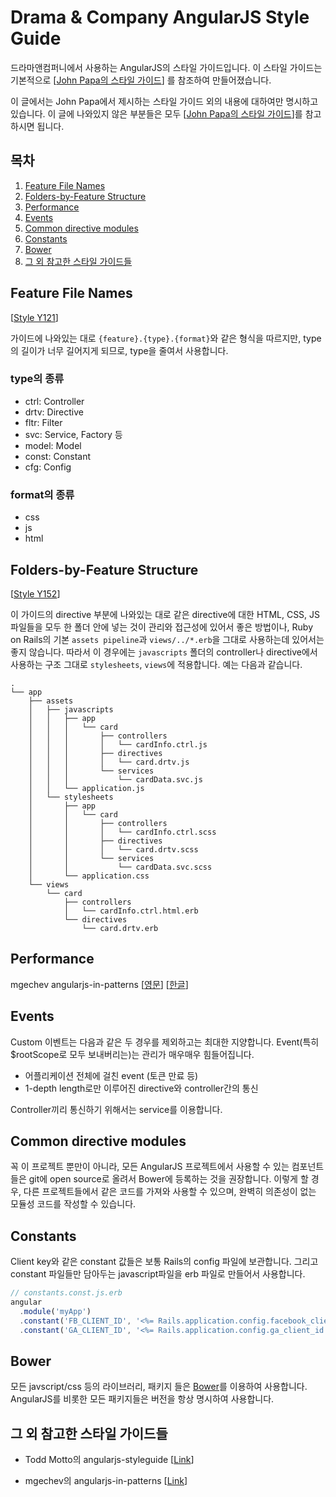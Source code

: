 # Drama & Company AngularJS Style Guide
드라마앤컴퍼니에서 사용하는 AngularJS의 스타일 가이드입니다.
이 스타일 가이드는 기본적으로
[[John Papa의 스타일 가이드](https://github.com/johnpapa/angular-styleguide)]
를 참조하여 만들어졌습니다.

이 글에서는 John Papa에서 제시하는 스타일 가이드 외의 내용에 대하여만 명시하고 있습니다. 이 글에 나와있지 않은 부분들은 모두 [[John Papa의 스타일 가이드](https://github.com/johnpapa/angular-styleguide)]를 참고하시면 됩니다.

## 목차

  1. [Feature File Names](#feature-file-names)
  1. [Folders-by-Feature Structure](#folders-by-feature-structure)
  1. [Performance](#performance)
  1. [Events](#events)
  1. [Common directive modules](#common-directive-modules)
  1. [Constants](#constants)
  1. [Bower](#bower)
  1. [그 외 참고한 스타일 가이드들](#그-외-참고한-스타일-가이드들)

## Feature File Names
[[Style Y121](https://github.com/johnpapa/angular-styleguide#style-y121)]

가이드에 나와있는 대로 `{feature}.{type}.{format}`와 같은 형식을 따르지만, type의 길이가 너무 길어지게 되므로, type을 줄여서 사용합니다.

### type의 종류
* ctrl: Controller
* drtv: Directive
* fltr: Filter
* svc: Service, Factory 등
* model: Model
* const: Constant
* cfg: Config

### format의 종류
* css
* js
* html

## Folders-by-Feature Structure
[[Style Y152](https://github.com/johnpapa/angular-styleguide#style-y152)]

이 가이드의 directive 부분에 나와있는 대로 같은 directive에 대한 HTML, CSS, JS 파일들을 모두 한 폴더 안에 넣는 것이 관리와 접근성에 있어서 좋은 방법이나, Ruby on Rails의 기본 `assets pipeline`과 `views/../*.erb`을 그대로 사용하는데 있어서는 좋지 않습니다. 따라서 이 경우에는 `javascripts` 폴더의 controller나 directive에서 사용하는 구조 그대로 `stylesheets`, `views`에 적용합니다. 예는 다음과 같습니다.

```
.
└── app
    ├── assets
    │   ├── javascripts
    │   │   ├── app
    │   │   │   └── card
    │   │   │       ├── controllers
    │   │   │       │   └── cardInfo.ctrl.js
    │   │   │       ├── directives
    │   │   │       │   └── card.drtv.js
    │   │   │       └── services
    │   │   │           └── cardData.svc.js
    │   │   └── application.js
    │   └── stylesheets
    │       ├── app
    │       │   └── card
    │       │       ├── controllers
    │       │       │   └── cardInfo.ctrl.scss
    │       │       ├── directives
    │       │       │   └── card.drtv.scss
    │       │       └── services
    │       │           └── cardData.svc.scss
    │       └── application.css
    └── views
        └── card
            ├── controllers
            │   └── cardInfo.ctrl.html.erb
            └── directives
                └── card.drtv.erb
```

## Performance
mgechev angularjs-in-patterns
[[영문](https://github.com/mgechev/angularjs-style-guide#performance)]
[[한글](https://github.com/mgechev/angularjs-style-guide/blob/master/README-ko-kr.md)]

## Events
Custom 이벤트는 다음과 같은 두 경우를 제외하고는 최대한 지양합니다. Event(특히 $rootScope로 모두 보내버리는)는 관리가 매우매우 힘들어집니다.
* 어플리케이션 전체에 걸친 event (토큰 만료 등)
* 1-depth length로만 이루어진 directive와 controller간의 통신

Controller끼리 통신하기 위해서는 service를 이용합니다.

## Common directive modules
꼭 이 프로젝트 뿐만이 아니라, 모든 AngularJS 프로젝트에서 사용할 수 있는 컴포넌트들은 git에 open source로 올려서 Bower에 등록하는 것을 권장합니다. 이렇게 할 경우, 다른 프로젝트들에서 같은 코드를 가져와 사용할 수 있으며, 완벽히 의존성이 없는 모듈성 코드를 작성할 수 있습니다.

## Constants
Client key와 같은 constant 값들은 보통 Rails의 config 파일에 보관합니다. 그리고 constant 파일들만 담아두는 javascript파일을 erb 파일로 만들어서 사용합니다.

```javascript
// constants.const.js.erb
angular
  .module('myApp')
  .constant('FB_CLIENT_ID', '<%= Rails.application.config.facebook_client_id %>')
  .constant('GA_CLIENT_ID', '<%= Rails.application.config.ga_client_id %>');
```

## Bower
모든 javscript/css 등의 라이브러리, 패키지 들은 [Bower](http://bower.io)를 이용하여 사용합니다. AngularJS를 비롯한 모든 패키지들은 버전을 항상 명시하여 사용합니다.

## 그 외 참고한 스타일 가이드들
* Todd Motto의 angularjs-styleguide
[[Link](https://github.com/toddmotto/angularjs-styleguide)]

* mgechev의 angularjs-in-patterns
[[Link](https://github.com/mgechev/angularjs-in-patterns)]
